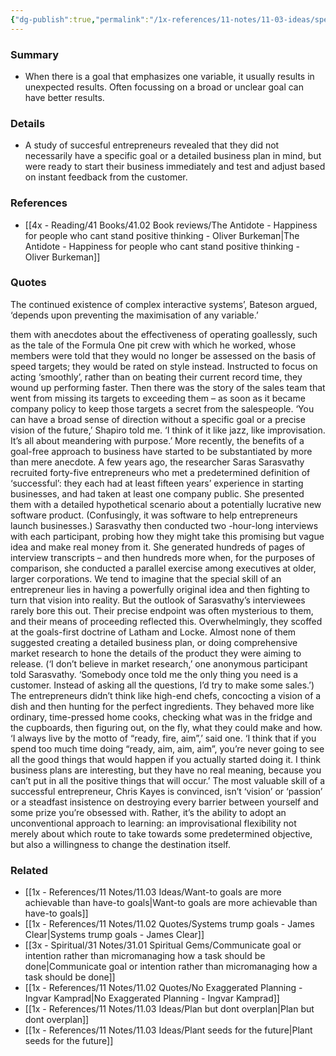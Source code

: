 ```yaml
---
{"dg-publish":true,"permalink":"/1x-references/11-notes/11-03-ideas/specific-goals-can-be-counter-productive/","title":"Specific goals can be counter productive","noteIcon":""}
---
```



### Summary
- When there is a goal that emphasizes one variable, it usually results in unexpected results. Often focussing on a broad or unclear goal can have better results.

### Details
- A study of succesful entrepreneurs revealed that they did not necessarily have a specific goal or a detailed business plan in mind, but were ready to start their business immediately and test and adjust based on instant feedback from the customer.

### References
- [[4x - Reading/41 Books/41.02 Book reviews/The Antidote - Happiness for people who cant stand positive thinking - Oliver Burkeman\|The Antidote - Happiness for people who cant stand positive thinking - Oliver Burkeman]]

### Quotes
The continued existence of complex interactive systems’, Bateson argued, ‘depends upon preventing the maximisation of any variable.’ 

them with anecdotes about the effectiveness of operating goallessly, such as the tale of the Formula One pit crew with which he worked, whose members were told that they would no longer be assessed on the basis of speed targets; they would be rated on style instead. Instructed to focus on acting ‘smoothly’, rather than on beating their current record time, they wound up performing faster. Then there was the story of the sales team that went from missing its targets to exceeding them – as soon as it became company policy to keep those targets a secret from the salespeople. ‘You can have a broad sense of direction without a specific goal or a precise vision of the future,’ Shapiro told me. ‘I think of it like jazz, like improvisation. It’s all about meandering with purpose.’
More recently, the benefits of a goal-free approach to business have started to be substantiated by more than mere anecdote. A few years ago, the researcher Saras Sarasvathy recruited forty-five entrepreneurs who met a predetermined definition of ‘successful’: they each had at least fifteen years’ experience in starting businesses, and had taken at least one company public. She presented them with a detailed hypothetical scenario about a potentially lucrative new software product. (Confusingly, it was software to help entrepreneurs launch businesses.) Sarasvathy then conducted two -hour-long interviews with each participant, probing how they might take this promising but vague idea and make real money from it. She generated hundreds of pages of interview transcripts – and then hundreds more when, for the purposes of comparison, she conducted a parallel exercise among executives at older, larger corporations.
We tend to imagine that the special skill of an entrepreneur lies in having a powerfully original idea and then fighting to turn that vision into reality. But the outlook of Sarasvathy’s interviewees rarely bore this out. Their precise endpoint was often mysterious to them, and their means of proceeding reflected this. Overwhelmingly, they scoffed at the goals-first doctrine of Latham and Locke. Almost none of them suggested creating a detailed business plan, or doing comprehensive market research to hone the details of the product they were aiming to release. (‘I don’t believe in market research,’ one anonymous participant told Sarasvathy. ‘Somebody once told me the only thing you need is a customer. Instead of asking all the questions, I’d try to make some sales.’) The entrepreneurs didn’t think like high-end chefs, concocting a vision of a dish and then hunting for the perfect ingredients. They behaved more like ordinary, time-pressed home cooks, checking what was in the fridge and the cupboards, then figuring out, on the fly, what they could make and how. ‘I always live by the motto of “ready, fire, aim”,’ said one. ‘I think that if you spend too much time doing “ready, aim, aim, aim”, you’re never going to see all the good things that would happen if you actually started doing it. I think business plans are interesting, but they have no real meaning, because you can’t put in all the positive things that will occur.’ The most valuable skill of a successful entrepreneur, Chris Kayes is convinced, isn’t ‘vision’ or ‘passion’ or a steadfast insistence on destroying every barrier between yourself and some prize you’re obsessed with. Rather, it’s the ability to adopt an unconventional approach to learning: an improvisational flexibility not merely about which route to take towards some predetermined objective, but also a willingness to change the destination itself. 

### Related
- [[1x - References/11 Notes/11.03 Ideas/Want-to goals are more achievable than have-to goals\|Want-to goals are more achievable than have-to goals]]
- [[1x - References/11 Notes/11.02 Quotes/Systems trump goals - James Clear\|Systems trump goals - James Clear]]
- [[3x - Spiritual/31 Notes/31.01 Spiritual Gems/Communicate goal or intention rather than micromanaging how a task should be done\|Communicate goal or intention rather than micromanaging how a task should be done]]
- [[1x - References/11 Notes/11.02 Quotes/No Exaggerated Planning - Ingvar Kamprad\|No Exaggerated Planning - Ingvar Kamprad]]
- [[1x - References/11 Notes/11.03 Ideas/Plan but dont overplan\|Plan but dont overplan]]
- [[1x - References/11 Notes/11.03 Ideas/Plant seeds for the future\|Plant seeds for the future]]